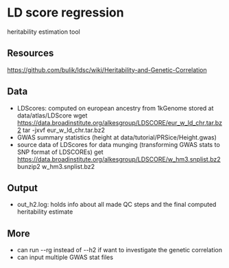 # LD score regression
heritability estimation tool

## Resources
https://github.com/bulik/ldsc/wiki/Heritability-and-Genetic-Correlation

## Data
- LDScores: computed on european ancestry from 1kGenome stored at data/atlas/LDScore
wget https://data.broadinstitute.org/alkesgroup/LDSCORE/eur_w_ld_chr.tar.bz2
tar -jxvf eur_w_ld_chr.tar.bz2
- GWAS summary statistics (height at data/tutorial/PRSice/Height.gwas)
- source data of LDScores for data munging (transforming GWAS stats to SNP format of LDSCOREs)
get https://data.broadinstitute.org/alkesgroup/LDSCORE/w_hm3.snplist.bz2
bunzip2 w_hm3.snplist.bz2

## Output
- out_h2.log: holds info about all made QC steps and the final computed heritability estimate

## More
- can run --rg instead of --h2 if want to investigate the genetic correlation
- can input multiple GWAS stat files